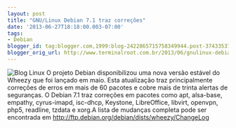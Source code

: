 ```yaml
---
layout: post
title: "GNU/Linux Debian 7.1 traz correções"
date: '2013-06-27T18:18:00.003-07:00'
tags:
- Debian
blogger_id: tag:blogger.com,1999:blog-2422865715758349944.post-3743353712502373545
blogger_orig_url: http://www.terminalroot.com.br/2013/06/gnulinux-debian-71-traz-correcoes.html
---
```

![Blog Linux](http://marcelo.juntadados.org/upload/2/55/Logo_Debian.png "Blog Linux")
O projeto  Debian disponibilizou uma nova versão estável do Wheezy que foi lançado  em maio. Esta atualização traz principalmente correções de erros em mais  de 60 pacotes e cobre mais de trinta alertas de seguranças. 
O Debian  7.1 traz correções em pacotes como apt, alsa-base, empathy, cyrus-imapd,  isc-dhcp, Keystone, LibreOffice, libvirt, openvpn, php5, readline,  tzdata e xorg.A lista de mudanças completa pode ser encontrada em
http://ftp.debian.org/debian/dists/wheezy/ChangeLog
